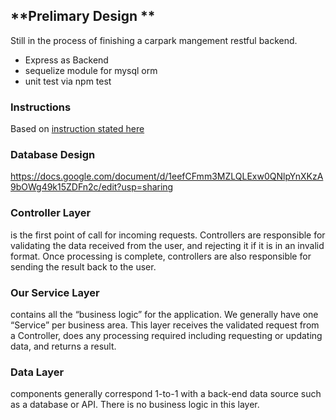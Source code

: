 ## **Prelimary Design **

Still in the process of finishing a carpark mangement restful backend.
* Express as Backend
* sequelize module for mysql orm
* unit test via npm test 

### Instructions
Based on [instruction stated here](Instructions.md)
### Database Design
https://docs.google.com/document/d/1eefCFmm3MZLQLExw0QNlpYnXKzA9bOWg49k15ZDFn2c/edit?usp=sharing

### Controller Layer 
is the first point of call for incoming requests. Controllers are responsible for validating the data received from the user, and rejecting it if it is in an invalid format. Once processing is complete, controllers are also responsible for sending the result back to the user.

### Our Service Layer 
contains all the “business logic” for the application. We generally have one “Service” per business area. This layer receives the validated request from a Controller, does any processing required including requesting or updating data, and returns a result.

### Data Layer 
components generally correspond 1-to-1 with a back-end data source such as a database or API. There is no business logic in this layer.